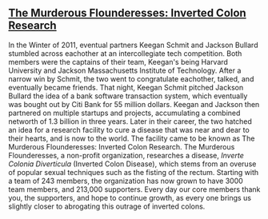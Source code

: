 <a href="http://themurderousflounderesses.org/"><h2>The Murderous Flounderesses: Inverted Colon Research</h2></a>


<p>In the Winter of 2011, eventual partners Keegan Schmit and Jackson Bullard stumbled across
			eachother at an intercollegiate tech competition. Both members were the captains of their team,
			Keegan's being Harvard University and Jackson Massachusetts Institute of Technology. After a 
			narrow win by Schmit, the two went to congratulate eachother, talked, and eventually became 
			friends. That night, Keegan Schmit pitched Jackson Bullard the idea of a bank software transaction
			system, which eventually was bought out by Citi Bank for 55 million dollars. Keegan and 
			Jackson then partnered on multiple startups and projects, accumulating a combined networth of
			1.3 billion in three years. Later in their career, the two hatched an idea for a research facility to
			cure a disease that was near and dear to their hearts, and is now to the world. The facility came to
			be known as The Murderous Flounderesses: Inverted Colon Research. The Murderous Flounderesses, 
			a non-profit organization, researches a disease, <i>Inverte Colonia Diverticula</i> (Inverted Colon Disease),
			which stems from an overuse of popular sexual techniques such as the fisting of the rectum. Starting with
			a team of 243 members, the organization has now grown to have 3000 team members, and 213,000 supporters. 
			Every day our core members thank you, the supporters, and hope to continue growth, as every one brings us
			slightly closer to abrogating this outrage of inverted colons.</p>

